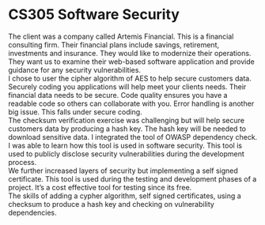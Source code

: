 # CS305 Software Security

The client was a company called Artemis Financial.  This is a financial consulting firm.  Their financial plans include savings, retirement, investments and insurance.  They would like to modernize their operations.  They want us to examine their web-based software application and provide guidance for any security vulnerabilities.  
I chose to user the cipher algorithm of AES to help secure customers data.  Securely coding you applications will help meet your clients needs.   Their financial data needs to be secure.  Code quality ensures you have a readable code so others can collaborate with you.  Error handling is another big issue.  This falls under secure coding.  
The checksum verification exercise was challenging but will help secure customers data by producing a hash key.  The hash  key will be needed to download sensitive data.  I integrated the tool of OWASP dependency check.  I was able to learn how this tool is used in software security.  This tool is used to publicly disclose security vulnerabilities during the development process.  
We further increased layers of security but implementing a self signed certificate.  This tool is used during the testing and development phases of a project.  It’s a cost effective tool for testing since its free.  
The skills of adding a cypher algorithm, self signed certificates, using a checksum to produce a hash key and checking on vulnerability dependencies.  

